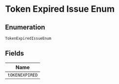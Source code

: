 
# Token Expired Issue Enum

## Enumeration

`TokenExpiredIssueEnum`

## Fields

| Name |
|  --- |
| `tOKENEXPIRED` |

